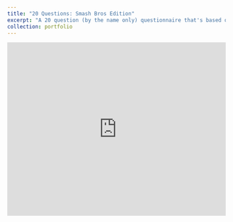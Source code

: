 ```yaml
---
title: "20 Questions: Smash Bros Edition"
excerpt: "A 20 question (by the name only) questionnaire that's based on finding out your main charcter in Super Smash Bros Ultimate!<br/><img src='/images/500x300.png'>"
collection: portfolio
---
```


<iframe height="400px" width="100%" src="https://repl.it/@OMARIBERNARD/EPIC-20-Questions-Thingy?lite=true" scrolling="no" frameborder="no" allowtransparency="true" allowfullscreen="true" sandbox="allow-forms allow-pointer-lock allow-popups allow-same-origin allow-scripts allow-modals"></iframe>

